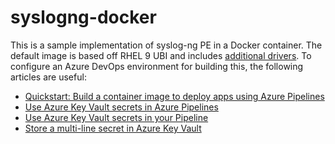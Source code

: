 # syslogng-docker

This is a sample implementation of syslog-ng PE in a Docker container. The default image is based off RHEL 9 UBI and includes [additional drivers](https://github.com/danelder/syslog-ng-drivers). To configure an Azure DevOps environment for building this, the following articles are useful:

* [Quickstart: Build a container image to deploy apps using Azure Pipelines](https://learn.microsoft.com/en-us/azure/devops/pipelines/ecosystems/containers/build-image?view=azure-devops)
* [Use Azure Key Vault secrets in Azure Pipelines](https://learn.microsoft.com/en-us/azure/devops/pipelines/release/key-vault-in-own-project?view=azure-devops&tabs=portal)
* [Use Azure Key Vault secrets in your Pipeline](https://learn.microsoft.com/en-us/azure/devops/pipelines/release/azure-key-vault?view=azure-devops&tabs=classic)
* [Store a multi-line secret in Azure Key Vault](https://learn.microsoft.com/en-us/azure/key-vault/secrets/multiline-secrets)